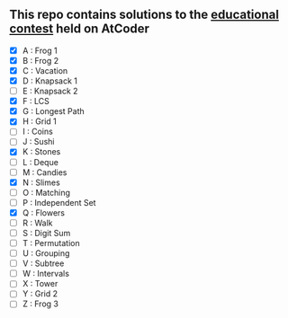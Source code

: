 ## This repo contains solutions to the [educational contest](https://atcoder.jp/contests/dp/tasks) held on AtCoder 

- [x] A : Frog 1
- [x] B : Frog 2
- [x] C : Vacation
- [x] D : Knapsack 1
- [ ] E : Knapsack 2
- [x] F : LCS
- [x] G : Longest Path
- [x] H : Grid 1
- [ ] I : Coins
- [ ] J : Sushi
- [x] K : Stones
- [ ] L : Deque
- [ ] M : Candies
- [x] N : Slimes
- [ ] O : Matching
- [ ] P : Independent Set
- [x] Q : Flowers
- [ ] R : Walk
- [ ] S : Digit Sum
- [ ] T : Permutation
- [ ] U : Grouping
- [ ] V : Subtree
- [ ] W : Intervals
- [ ] X : Tower
- [ ] Y : Grid 2
- [ ] Z : Frog 3
